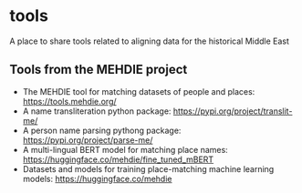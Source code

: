 # tools
A place to share tools related to aligning data for the historical Middle East

## Tools from the MEHDIE project

* The MEHDIE tool for matching datasets of people and places: https://tools.mehdie.org/
* A name transliteration python package: https://pypi.org/project/translit-me/
* A person name parsing pythong package: https://pypi.org/project/parse-me/
* A multi-lingual BERT model for matching place names: https://huggingface.co/mehdie/fine_tuned_mBERT
* Datasets and models for training place-matching machine learning models: https://huggingface.co/mehdie
